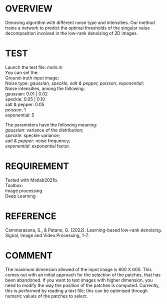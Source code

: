 # OVERVIEW
Denosing algorithm with different noise type and intensities.
Our method trains a network to predict the optimal thresholds of the singular value decomposition involved in the low-rank denoising of 2D images.

# TEST
Launch the test file: *main.m*  
You can set the:  
Ground-truth input image;  
Noise type: *gaussian, speckle, salt & pepper, poisson, exponential*;  
Noise intensities, among the following:  
 gaussian: 0.01 | 0.02  
 speckle: 0.05 | 0.10  
 salt & pepper: 0.05  
 poisson: 1  
 exponential: 5  
 
The parameters have the following meaning:  
*gaussian*: variance of the distribution;  
*speckle*: speckle variance;  
*salt & pepper*: noise frequency;  
*exponential*: exponential factor.  

# REQUIREMENT
Tested with Matlab2021b.  
Toolbox:  
Image processing  
Deep Learning

# REFERENCE
Cammarasana, S., & Patane, G. (2022). Learning-based low-rank denoising. Signal, Image and Video Processing, 1-7.

# COMMENT
The maximum dimension allowed of the input image is 600 X 600. This comes out with an initial approach for the selection of the patches, that has been abandoned. If you want to test images with higher dimension, you need to modify the way the position of the patches is computed. Currently, this is performed by reading a text file; this can be optimised through numeric values of the patches to select.
